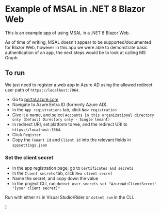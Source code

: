 # Example of MSAL in .NET 8 Blazor Web

This is an example app of using MSAL in a .NET 8 Blazor Web. 

As of time of writing, MSAL doesn't appear to be supported/documented for Blazor Web, however in this app we were able to demonstrate basic authentication of an app, the next steps would be to look at calling MS Graph. 

## To run 

We just need to register a web app in Azure AD using the allowed redirect user path of `https://localhost:7064`. 

- Go to [portal.azure.com](portal.azure.com). 
- Navigate to Azure Entra ID (formerly Azure AD). 
- In the `App registrations` tab, click `New registration`
- Give it a name, and select `Accounts in this organizational directory only (Default Directory only - Single tenant)`
- In redirect URI, set platform to `Web`, and the redirect URI to `https://localhost:7064`. 
- Click `Register`
- Copy the `Tenant Id` and `Client Id` into the relevant fields in `appsettings.json`

### Set the client secret 

- In the app registration page, go to `Certificates and secrets`
- In the `Client secrets` tab, click `New client secret`
- Name the secret, and copy down the value
- In the project CLI, run `dotnet user-secrets set "AzureAd:ClientSecret" "[your client secret]"`

Run with either `F5` in Visual Studio/Rider or `dotnet run` in the CLI. 

]